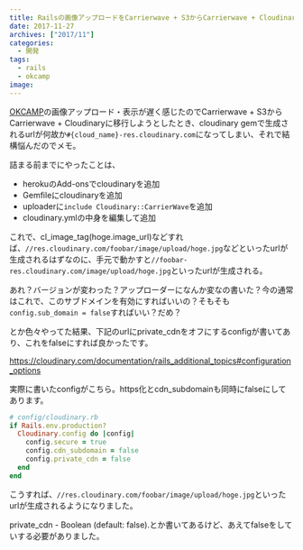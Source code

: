 ```yaml
---
title: Railsの画像アップロードをCarrierwave + S3からCarrierwave + Cloudinaryに移行しようとして詰まった話
date: 2017-11-27
archives: ["2017/11"]
categories:
  - 開発
tags:
  - rails
  - okcamp
image:
---
```

[OKCAMP](https://okcamp.me)の画像アップロード・表示が遅く感じたのでCarrierwave + S3からCarrierwave + Cloudinaryに移行しようとしたとき、cloudinary gemで生成されるurlが何故か`#{cloud_name}-res.cloudinary.com`になってしまい、それで結構悩んだのでメモ。

<!--more-->

詰まる前までにやったことは、

- herokuのAdd-onsでcloudinaryを追加
- Gemfileにcloudinaryを追加
- uploaderに`include Cloudinary::CarrierWave`を追加
- cloudinary.ymlの中身を編集して追加

これで、cl_image_tag(hoge.image_url)などすれば、`//res.cloudinary.com/foobar/image/upload/hoge.jpg`などといったurlが生成されるはずなのに、手元で動かすと`//foobar-res.cloudinary.com/image/upload/hoge.jpg`といったurlが生成される。

あれ？バージョンが変わった？アップローダーになんか変なの書いた？今の通常はこれで、このサブドメインを有効にすればいいの？そもそも`config.sub_domain = false`すればいい？だめ？

とか色々やってた結果、下記のurlにprivate_cdnをオフにするconfigが書いてあり、これをfalseにすれば良かったです。

https://cloudinary.com/documentation/rails_additional_topics#configuration_options

実際に書いたconfigがこちら。https化とcdn_subdomainも同時にfalseにしてあります。

```ruby
# config/cloudinary.rb
if Rails.env.production?
  Cloudinary.config do |config|
    config.secure = true
    config.cdn_subdomain = false
    config.private_cdn = false
  end
end
```

こうすれば、`//res.cloudinary.com/foobar/image/upload/hoge.jpg`といったurlが生成されるようになりました。

private_cdn - Boolean (default: false).とか書いてあるけど、あえてfalseをしていする必要がありました。
